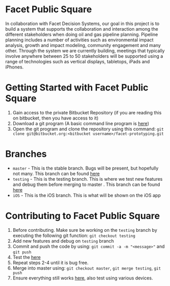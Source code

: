 # Facet Public Square

In collaboration with Facet Decision Systems, our goal in this project is to build a system that supports the collaboration and interaction among the different stakeholders when doing oil and gas pipeline planning. Pipeline planning includes a number of activities such as environmental impact analysis, growth and impact modeling, community engagement and many other. Through the system we are currently building, meetings that typically involve anywhere between 25 to 50 stakeholders will be supported using a range of technologies such as vertical displays, tabletops, iPads and iPhones.

# Getting Started with Facet Public Square

1. Gain access to the private Bitbucket Repository (if you are reading this on bitbucket, then you have access to it)
2. Download a git program (A basic command line program is [here](http://git-scm.com/))
3. Open the git program and clone the repository using this command: `git clone git@bitbucket.org:<bitbucket username>/facet-prototyping.git`


# Branches
- `master` - This is the stable branch. Bugs will be present, but hopefully not many. This branch can be found [here](http://asebeast2.cpsc.ucalgary.ca:81/facet-prototyping/default.html)
- `testing` - This is the testing branch. This is where we test new features and debug them before merging to master . This branch can be found [here](http://asebeast2.cpsc.ucalgary.ca:81/testing/facet-prototyping/default.html)
- `iOS` - This is the iOS branch. This is what will be shown on the iOS app

# Contributing to Facet Public Square
1. Before contributing. Make sure be working on the `testing` branch by executing the following git function: `git checkout testing`
2. Add new features and debug on `testing` branch
3. Commit and push the code by using: `git commit -a -m "<message>"` and `git push`
4. Test the [here](http://asebeast2.cpsc.ucalgary.ca:81/testing/facet-prototyping/default.html)
5. Repeat steps 2-4 until it is bug free.
6. Merge into master using: `git checkout master`, `git merge testing`, `git push`
7. Ensure everything still works [here](http://asebeast2.cpsc.ucalgary.ca:81/facet-prototyping/default.html), also test using various devices.